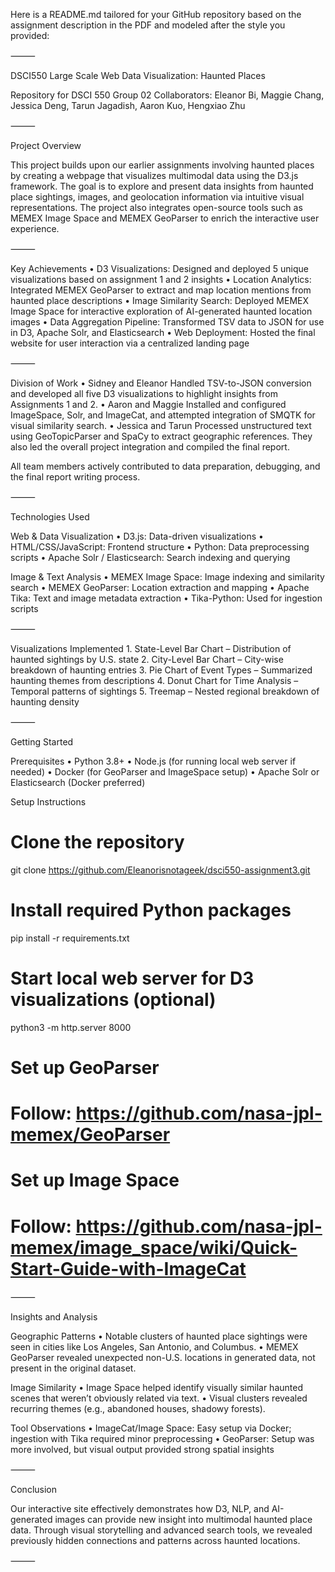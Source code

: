 Here is a README.md tailored for your GitHub repository based on the assignment description in the PDF and modeled after the style you provided:

⸻

DSCI550 Large Scale Web Data Visualization: Haunted Places

Repository for DSCI 550 Group 02
Collaborators: Eleanor Bi, Maggie Chang, Jessica Deng, Tarun Jagadish, Aaron Kuo, Hengxiao Zhu

⸻

Project Overview

This project builds upon our earlier assignments involving haunted places by creating a webpage that visualizes multimodal data using the D3.js framework. The goal is to explore and present data insights from haunted place sightings, images, and geolocation information via intuitive visual representations. The project also integrates open-source tools such as MEMEX Image Space and MEMEX GeoParser to enrich the interactive user experience.

⸻

Key Achievements
	•	D3 Visualizations: Designed and deployed 5 unique visualizations based on assignment 1 and 2 insights
	•	Location Analytics: Integrated MEMEX GeoParser to extract and map location mentions from haunted place descriptions
	•	Image Similarity Search: Deployed MEMEX Image Space for interactive exploration of AI-generated haunted location images
	•	Data Aggregation Pipeline: Transformed TSV data to JSON for use in D3, Apache Solr, and Elasticsearch
	•	Web Deployment: Hosted the final website for user interaction via a centralized landing page

⸻

Division of Work
	•	Sidney and Eleanor
Handled TSV-to-JSON conversion and developed all five D3 visualizations to highlight insights from Assignments 1 and 2.
	•	Aaron and Maggie
Installed and configured ImageSpace, Solr, and ImageCat, and attempted integration of SMQTK for visual similarity search.
	•	Jessica and Tarun
Processed unstructured text using GeoTopicParser and SpaCy to extract geographic references. They also led the overall project integration and compiled the final report.

All team members actively contributed to data preparation, debugging, and the final report writing process.

⸻

Technologies Used

Web & Data Visualization
	•	D3.js: Data-driven visualizations
	•	HTML/CSS/JavaScript: Frontend structure
	•	Python: Data preprocessing scripts
	•	Apache Solr / Elasticsearch: Search indexing and querying

Image & Text Analysis
	•	MEMEX Image Space: Image indexing and similarity search
	•	MEMEX GeoParser: Location extraction and mapping
	•	Apache Tika: Text and image metadata extraction
	•	Tika-Python: Used for ingestion scripts

⸻

Visualizations Implemented
	1.	State-Level Bar Chart – Distribution of haunted sightings by U.S. state
	2.	City-Level Bar Chart – City-wise breakdown of haunting entries
	3.	Pie Chart of Event Types – Summarized haunting themes from descriptions
	4.	Donut Chart for Time Analysis – Temporal patterns of sightings
	5.	Treemap – Nested regional breakdown of haunting density

⸻

Getting Started

Prerequisites
	•	Python 3.8+
	•	Node.js (for running local web server if needed)
	•	Docker (for GeoParser and ImageSpace setup)
	•	Apache Solr or Elasticsearch (Docker preferred)

Setup Instructions

# Clone the repository
git clone https://github.com/Eleanorisnotageek/dsci550-assignment3.git

# Install required Python packages
pip install -r requirements.txt

# Start local web server for D3 visualizations (optional)
python3 -m http.server 8000

# Set up GeoParser
# Follow: https://github.com/nasa-jpl-memex/GeoParser

# Set up Image Space
# Follow: https://github.com/nasa-jpl-memex/image_space/wiki/Quick-Start-Guide-with-ImageCat



⸻

Insights and Analysis

Geographic Patterns
	•	Notable clusters of haunted place sightings were seen in cities like Los Angeles, San Antonio, and Columbus.
	•	MEMEX GeoParser revealed unexpected non-U.S. locations in generated data, not present in the original dataset.

Image Similarity
	•	Image Space helped identify visually similar haunted scenes that weren’t obviously related via text.
	•	Visual clusters revealed recurring themes (e.g., abandoned houses, shadowy forests).

Tool Observations
	•	ImageCat/Image Space: Easy setup via Docker; ingestion with Tika required minor preprocessing
	•	GeoParser: Setup was more involved, but visual output provided strong spatial insights

⸻

Conclusion

Our interactive site effectively demonstrates how D3, NLP, and AI-generated images can provide new insight into multimodal haunted place data. Through visual storytelling and advanced search tools, we revealed previously hidden connections and patterns across haunted locations.

⸻
